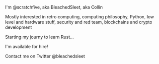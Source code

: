 I'm @scratchfive, aka BleachedSleet, aka Collin

Mostly interested in retro computing, computing philosophy, Python, low level and hardware stuff, security and red team, blockchains and crypto development

Starting my journy to learn Rust...

I'm available for hire!

Contact me on Twitter @bleachedsleet
